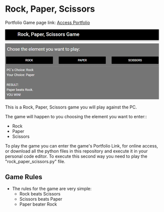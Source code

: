 # Rock, Paper, Scissors

Portfolio Game page link: [Access Portfolio](https://meduardaeneves.github.io/portfolio/games/rock-paper-scissors/)

<p align="center">
  <img src="files/rock_paper_scissors_playing.png" width="750">
</p>

<p>This is a Rock, Paper, Scissors game you will play against the PC.</p>
<p>The game will happen to you choosing the element you want to enter::
  <ul>
    <li>Rock</li>
    <li>Paper</li>
    <li>Scissors</li>
  </ul>
</p>

<p>To play the game you can enter the game's Portfolio Link, for online access, or download all the python files in this repository and execute it in your personal code editor. To execute this second way you need to play the "rock_paper_scissors.py" file.</p>

## Game Rules
  <p>
    <ul>
      <li>The rules for the game are very simple:
        <ul>
          <li>Rock beats Scissors</li>
          <li>Scissors beats Paper</li>
          <li>Paper beater Rock</li>
        </ul>
      </li>
    </ul>
  </p>
